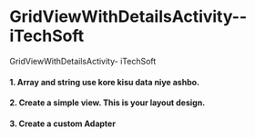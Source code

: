 # GridViewWithDetailsActivity--iTechSoft
GridViewWithDetailsActivity- iTechSoft

#### 1.	Array  and string use kore kisu data niye ashbo.
#### 2.	Create a simple view. This is your layout design.
#### 3.	Create a custom Adapter

